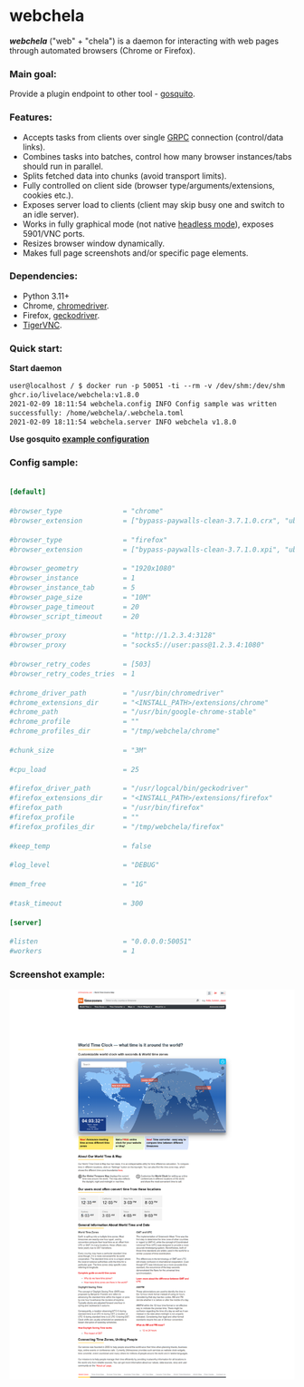 # webchela


***webchela*** ("web" + "chela") is a daemon for interacting with web pages through automated browsers (Chrome or Firefox). 

### Main goal:

Provide a plugin endpoint to other tool - [gosquito](https://github.com/livelace/gosquito). 

### Features:

* Accepts tasks from clients over single [GRPC](https://grpc.io/) connection (control/data links). 
* Combines tasks into batches, control how many browser instances/tabs should run in parallel.
* Splits fetched data into chunks (avoid transport limits).
* Fully controlled on client side (browser type/arguments/extensions, cookies etc.). 
* Exposes server load to clients (client may skip busy one and switch to an idle server).
* Works in fully graphical mode (not native [headless mode](https://developer.chrome.com/docs/chromium/new-headless)), exposes 5901/VNC ports.
* Resizes browser window dynamically. 
* Makes full page screenshots and/or specific page elements. 

### Dependencies:

* Python 3.11+
* Chrome, [chromedriver](https://chromedriver.chromium.org/).
* Firefox, [geckodriver](https://github.com/mozilla/geckodriver).
* [TigerVNC](https://wiki.archlinux.org/index.php/TigerVNC).

### Quick start:

**Start daemon**
```shell script
user@localhost / $ docker run -p 50051 -ti --rm -v /dev/shm:/dev/shm ghcr.io/livelace/webchela:v1.8.0
2021-02-09 18:11:54 webchela.config INFO Config sample was written successfully: /home/webchela/.webchela.toml
2021-02-09 18:11:54 webchela.server INFO webchela v1.8.0
```

**Use gosquito [example configuration](https://github.com/livelace/gosquito/blob/master/docs/plugins/process/webchela.md)**

### Config sample:

```toml

[default]

#browser_type               = "chrome"
#browser_extension          = ["bypass-paywalls-clean-3.7.1.0.crx", "ublock-origin-1.58.0.crx"]

#browser_type               = "firefox"
#browser_extension          = ["bypass-paywalls-clean-3.7.1.0.xpi", "ublock-origin-1.58.0.xpi"]

#browser_geometry           = "1920x1080"
#browser_instance           = 1
#browser_instance_tab       = 5
#browser_page_size          = "10M"
#browser_page_timeout       = 20
#browser_script_timeout     = 20

#browser_proxy              = "http://1.2.3.4:3128"
#browser_proxy              = "socks5://user:pass@1.2.3.4:1080"

#browser_retry_codes        = [503]
#browser_retry_codes_tries  = 1

#chrome_driver_path         = "/usr/bin/chromedriver"
#chrome_extensions_dir      = "<INSTALL_PATH>/extensions/chrome"
#chrome_path                = "/usr/bin/google-chrome-stable"
#chrome_profile             = ""
#chrome_profiles_dir        = "/tmp/webchela/chrome"

#chunk_size                 = "3M"

#cpu_load                   = 25

#firefox_driver_path        = "/usr/logcal/bin/geckodriver"
#firefox_extensions_dir     = "<INSTALL_PATH>/extensions/firefox"
#firefox_path               = "/usr/bin/firefox"
#firefox_profile            = ""
#firefox_profiles_dir       = "/tmp/webchela/firefox"

#keep_temp                  = false

#log_level                  = "DEBUG"

#mem_free                   = "1G"

#task_timeout               = 300

[server]

#listen                     = "0.0.0.0:50051"
#workers                    = 1
```

### Screenshot example:

![main](assets/worldclock.png)
